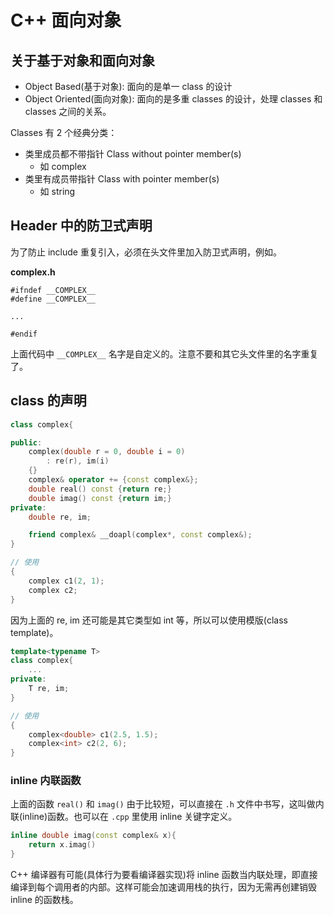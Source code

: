 # C++ 面向对象

## 关于基于对象和面向对象

- Object Based(基于对象): 面向的是单一 class 的设计
- Object Oriented(面向对象): 面向的是多重 classes 的设计，处理 classes 和 classes 之间的关系。

Classes 有 2 个经典分类：

- 类里成员都不带指针 Class without pointer member(s)
  - 如 complex
- 类里有成员带指针 Class with pointer member(s)
  - 如 string

## Header 中的防卫式声明

为了防止 include 重复引入，必须在头文件里加入防卫式声明，例如。

**complex.h**

```
#ifndef __COMPLEX__
#define __COMPLEX__

...

#endif
```

上面代码中 `__COMPLEX__` 名字是自定义的。注意不要和其它头文件里的名字重复了。

## class 的声明

```cpp
class complex{

public:
    complex(double r = 0, double i = 0)
        : re(r), im(i)
    {}
    complex& operator += {const complex&};
    double real() const {return re;}
    double imag() const {return im;}
private:
    double re, im;

    friend complex& __doapl(complex*, const complex&);
}

// 使用
{
    complex c1(2, 1);
    complex c2;
}
```

因为上面的 re, im 还可能是其它类型如 int 等，所以可以使用模版(class template)。

```cpp
template<typename T>
class complex{
    ...
private:
    T re, im;
}

// 使用
{
    complex<double> c1(2.5, 1.5);
    complex<int> c2(2, 6);
}
```

### inline 内联函数

上面的函数 `real()` 和 `imag()` 由于比较短，可以直接在 `.h` 文件中书写，这叫做内联(inline)函数。也可以在 `.cpp` 里使用 inline 关键字定义。

```cpp
inline double imag(const complex& x){
    return x.imag()
}
```

C++ 编译器有可能(具体行为要看编译器实现)将 inline 函数当内联处理，即直接编译到每个调用者的内部。这样可能会加速调用栈的执行，因为无需再创建销毁 inline 的函数栈。
